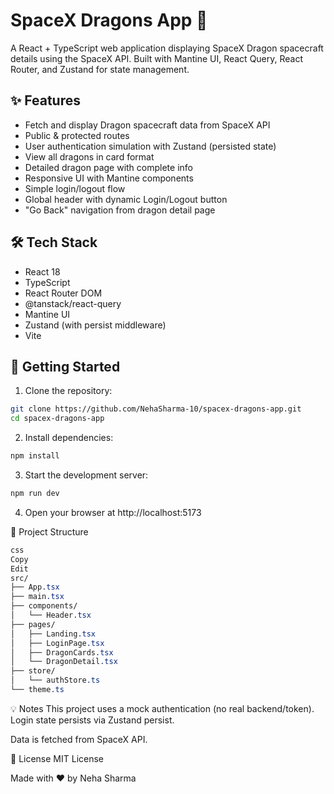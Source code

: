 # SpaceX Dragons App 🚀

A React + TypeScript web application displaying SpaceX Dragon spacecraft details using the SpaceX API. Built with Mantine UI, React Query, React Router, and Zustand for state management.

## ✨ Features

- Fetch and display Dragon spacecraft data from SpaceX API
- Public & protected routes
- User authentication simulation with Zustand (persisted state)
- View all dragons in card format
- Detailed dragon page with complete info
- Responsive UI with Mantine components
- Simple login/logout flow
- Global header with dynamic Login/Logout button
- "Go Back" navigation from dragon detail page

## 🛠️ Tech Stack

- React 18
- TypeScript
- React Router DOM
- @tanstack/react-query
- Mantine UI
- Zustand (with persist middleware)
- Vite

## 🚀 Getting Started

1. Clone the repository:


```bash
git clone https://github.com/NehaSharma-10/spacex-dragons-app.git
cd spacex-dragons-app
```


2. Install dependencies:  

```bash
npm install
```


3. Start the development server:
```bash
npm run dev
```
4.  Open your browser at http://localhost:5173



📁 Project Structure

```css
css
Copy
Edit
src/
├── App.tsx
├── main.tsx
├── components/
│   └── Header.tsx
├── pages/
│   ├── Landing.tsx
│   ├── LoginPage.tsx
│   ├── DragonCards.tsx
│   └── DragonDetail.tsx
├── store/
│   └── authStore.ts
└── theme.ts
```
💡 Notes
This project uses a mock authentication (no real backend/token). Login state persists via Zustand persist.

Data is fetched from SpaceX API.

📜 License
MIT License

Made with ❤️ by Neha Sharma